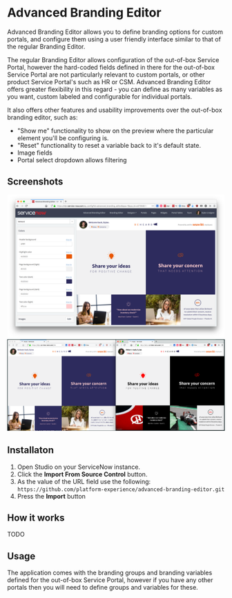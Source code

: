 Advanced Branding Editor
==================
Advanced Branding Editor allows you to define branding options for custom portals, and configure them using a user friendly interface similar to that of the regular Branding Editor.

The regular Branding Editor allows configuration of the out-of-box Service Portal, however the hard-coded fields defined in there for the out-of-box Service Portal are not particularly relevant to custom portals, or other product Service Portal's such as HR or CSM. Advanced Branding Editor offers greater flexibility in this regard - you can define as many variables as you want, custom labeled and configurable for individual portals.

It also offers other features and usability improvements over the out-of-box branding editor, such as:

- "Show me" functionality to show on the preview where the particular element you'll be configuring is.
- "Reset" functionality to reset a variable back to it's default state.
- Image fields
- Portal select dropdown allows filtering

Screenshots
-------------------

<img src="screenshot.png">

<img src="abe.png">

Installaton
-------------------
1. Open Studio on your ServiceNow instance.
2. Click the **Import From Source Control** button.
3. As the value of the URL field use the following:
	`https://github.com/platform-experience/advanced-branding-editor.git`
4. Press the **Import** button

How it works
-------------------

TODO

Usage
-------------------
The application comes with the branding groups and branding variables defined for the out-of-box Service Portal, however if you have any other portals then you will need to define groups and variables for these.

